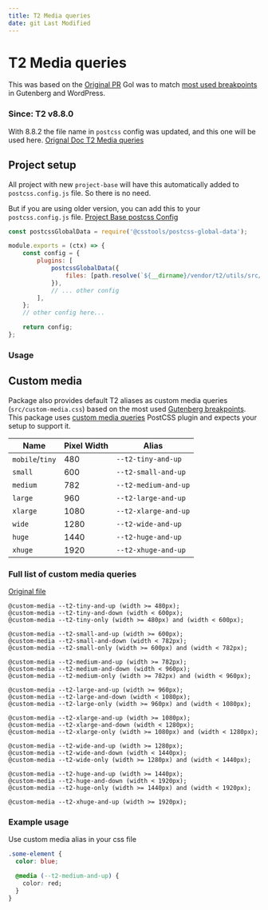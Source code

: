 ```yaml
---
title: T2 Media queries
date: git Last Modified
---
```


# T2 Media queries
This was based on the [Original PR](https://github.com/DekodeInteraktiv/T2/pull/4992)
Gol was to match [most used breakpoints](https://github.com/WordPress/gutenberg/blob/d8545b29b5224207546d7b31dbd8502f804f439b/packages/base-styles/_breakpoints.scss#L5) in Gutenberg and WordPress.

### Since: T2 v8.8.0

With 8.8.2 the file name in `postcss` config was updated, and this one will be used here.
[Orignal Doc T2 Media queries](https://t2.teft.io/packages/utils.html#custom-media)

## Project setup

All project with new `project-base` will have this automatically added to `postcss.config.js` file.
So there is no need.

But if you are using older version, you can add this to your `postcss.config.js` file.
[Project Base postcss Config](https://github.com/DekodeInteraktiv/project-base/blob/main/postcss.config.js)
```js
const postcssGlobalData = require('@csstools/postcss-global-data');

module.exports = (ctx) => {
	const config = {
		plugins: [
			postcssGlobalData({
				files: [path.resolve(`${__dirname}/vendor/t2/utils/src/custom-media.css`)],
			}),
			// ... other config 
		],
	};
	// other config here...

	return config;
};
```

### Usage

## Custom media
Package also provides default T2 aliases as custom media queries (`src/custom-media.css`) based on the most used [Gutenberg breakpoints](https://github.com/WordPress/gutenberg/blob/master/packages/base-styles/_breakpoints.scss). This package uses [custom media queries](https://preset-env.cssdb.org/features#custom-media-queries) PostCSS plugin and expects your setup to support it.

| Name            | Pixel Width | Alias                |
| --------------- | ----------- | -------------------- |
| `mobile`/`tiny` | 480         | `--t2-tiny-and-up`   |
| `small`         | 600         | `--t2-small-and-up`  |
| `medium`        | 782         | `--t2-medium-and-up` |
| `large`         | 960         | `--t2-large-and-up`  |
| `xlarge`        | 1080        | `--t2-xlarge-and-up` |
| `wide`          | 1280        | `--t2-wide-and-up`   |
| `huge`          | 1440        | `--t2-huge-and-up`   |
| `xhuge`         | 1920        | `--t2-xhuge-and-up`  |

### Full list of custom media queries
[Original file](https://github.com/DekodeInteraktiv/T2/blob/main/packages/utils/src/custom-media.css)

```postcss
@custom-media --t2-tiny-and-up (width >= 480px);
@custom-media --t2-tiny-and-down (width < 600px);
@custom-media --t2-tiny-only (width >= 480px) and (width < 600px);

@custom-media --t2-small-and-up (width >= 600px);
@custom-media --t2-small-and-down (width < 782px);
@custom-media --t2-small-only (width >= 600px) and (width < 782px);

@custom-media --t2-medium-and-up (width >= 782px);
@custom-media --t2-medium-and-down (width < 960px);
@custom-media --t2-medium-only (width >= 782px) and (width < 960px);

@custom-media --t2-large-and-up (width >= 960px);
@custom-media --t2-large-and-down (width < 1080px);
@custom-media --t2-large-only (width >= 960px) and (width < 1080px);

@custom-media --t2-xlarge-and-up (width >= 1080px);
@custom-media --t2-xlarge-and-down (width < 1280px);
@custom-media --t2-xlarge-only (width >= 1080px) and (width < 1280px);

@custom-media --t2-wide-and-up (width >= 1280px);
@custom-media --t2-wide-and-down (width < 1440px);
@custom-media --t2-wide-only (width >= 1280px) and (width < 1440px);

@custom-media --t2-huge-and-up (width >= 1440px);
@custom-media --t2-huge-and-down (width < 1920px);
@custom-media --t2-huge-only (width >= 1440px) and (width < 1920px);

@custom-media --t2-xhuge-and-up (width >= 1920px);
```

### Example usage
Use custom media alias in your css file

```css
.some-element {
  color: blue;

  @media (--t2-medium-and-up) {
    color: red;
  }
}
```